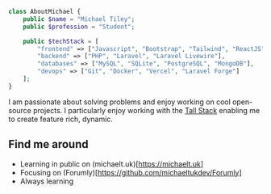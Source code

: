 ```php
class AboutMichael {
    public $name = "Michael Tiley";
    public $profession = "Student";

    public $techStack = [
        "frontend" => ["Javascript", "Bootstrap", "Tailwind", "ReactJS"],
        "backend" => ["PHP", "Laravel", "Laravel Livewire"],
        "databases" => ["MySQL", "SQLite", "PostgreSQL", "MongoDB"],
        "devops" => ["Git", "Docker", "Vercel", "Laravel Forge"]
    ];
}
```

I am passionate about solving problems and enjoy working on cool open-source projects. I particularly enjoy working with the [Tall Stack](https://tallstack.dev/) enabling me to create feature rich, dynamic.

## Find me around

- Learning in public on (michaelt.uk)[https://michaelt.uk]
- Focusing on (Forumly)[https://github.com/michaeltukdev/Forumly]
- Always learning
